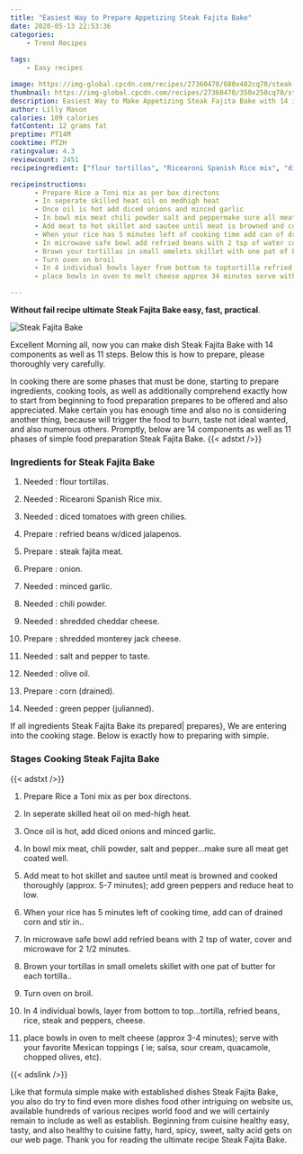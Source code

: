 ```yaml
---
title: "Easiest Way to Prepare Appetizing Steak Fajita Bake"
date: 2020-05-13 22:53:36
categories:
    - Trend Recipes
    
tags:
    - Easy recipes

image: https://img-global.cpcdn.com/recipes/27360470/680x482cq70/steak-fajita-bake-recipe-main-photo.jpg
thumbnail: https://img-global.cpcdn.com/recipes/27360470/350x250cq70/steak-fajita-bake-recipe-main-photo.jpg
description: Easiest Way to Make Appetizing Steak Fajita Bake with 14 ingredients and 11 stages of easy cooking.
author: Lilly Mason
calories: 109 calories
fatContent: 12 grams fat
preptime: PT14M
cooktime: PT2H
ratingvalue: 4.3
reviewcount: 2451
recipeingredient: ["flour tortillas", "Ricearoni Spanish Rice mix", "diced tomatoes with green chilies", "refried beans wdiced jalapenos", "steak fajita meat", "onion", "minced garlic", "chili powder", "shredded cheddar cheese", "shredded monterey jack cheese", "salt and pepper to taste", "olive oil", "corn drained", "green pepper julianned"]

recipeinstructions: 
      - Prepare Rice a Toni mix as per box directons 
      - In seperate skilled heat oil on medhigh heat 
      - Once oil is hot add diced onions and minced garlic 
      - In bowl mix meat chili powder salt and peppermake sure all meat get coated well 
      - Add meat to hot skillet and sautee until meat is browned and cooked thoroughly approx 57 minutes add green peppers and reduce heat to low 
      - When your rice has 5 minutes left of cooking time add can of drained corn and stir in 
      - In microwave safe bowl add refried beans with 2 tsp of water cover and microwave for 2 12 minutes 
      - Brown your tortillas in small omelets skillet with one pat of butter for each tortilla 
      - Turn oven on broil 
      - In 4 individual bowls layer from bottom to toptortilla refried beans rice steak and peppers cheese 
      - place bowls in oven to melt cheese approx 34 minutes serve with your favorite Mexican toppings  ie salsa sour cream quacamole chopped olives etc

---
```




**Without fail recipe ultimate Steak Fajita Bake easy, fast, practical**. 


![Steak Fajita Bake](https://img-global.cpcdn.com/recipes/27360470/680x482cq70/steak-fajita-bake-recipe-main-photo.jpg "Steak Fajita Bake")




Excellent Morning all, now you can make dish Steak Fajita Bake with 14 components as well as 11 steps. Below this is how to prepare, please thoroughly very carefully.

In cooking there are some phases that must be done, starting to prepare ingredients, cooking tools, as well as additionally comprehend exactly how to start from beginning to food preparation prepares to be offered and also appreciated. Make certain you has enough time and also no is considering another thing, because will trigger the food to burn, taste not ideal wanted, and also numerous others. Promptly, below are 14 components as well as 11 phases of simple food preparation Steak Fajita Bake.
{{< adstxt />}}

### Ingredients for Steak Fajita Bake


1. Needed  : flour tortillas.

1. Needed  : Ricearoni Spanish Rice mix.

1. Needed  : diced tomatoes with green chilies.

1. Prepare  : refried beans w/diced jalapenos.

1. Prepare  : steak fajita meat.

1. Prepare  : onion.

1. Needed  : minced garlic.

1. Needed  : chili powder.

1. Needed  : shredded cheddar cheese.

1. Prepare  : shredded monterey jack cheese.

1. Needed  : salt and pepper to taste.

1. Needed  : olive oil.

1. Prepare  : corn (drained).

1. Needed  : green pepper (julianned).



If all ingredients Steak Fajita Bake its prepared| prepares}, We are entering into the cooking stage. Below is exactly how to preparing with simple.

### Stages Cooking Steak Fajita Bake

{{< adstxt />}}


1. Prepare Rice a Toni mix as per box directons.



1. In seperate skilled heat oil on med-high heat.



1. Once oil is hot, add diced onions and minced garlic.



1. In bowl mix meat, chili powder, salt and pepper...make sure all meat get coated well.



1. Add meat to hot skillet and sautee until meat is browned and cooked thoroughly (approx. 5-7 minutes); add green peppers and reduce heat to low.



1. When your rice has 5 minutes left of cooking time, add can of drained corn and stir in..



1. In microwave safe bowl add refried beans with 2 tsp of water, cover and microwave for 2 1/2 minutes.



1. Brown your tortillas in small omelets skillet with one pat of butter for each tortilla..



1. Turn oven on broil.



1. In 4 individual bowls, layer from bottom to top...tortilla, refried beans, rice, steak and peppers, cheese.



1. place bowls in oven to melt cheese (approx 3-4 minutes); serve with your favorite Mexican toppings ( ie; salsa, sour cream, quacamole, chopped olives, etc).





{{< adslink />}}

Like that formula simple make with established dishes Steak Fajita Bake, you also do try to find even more dishes food other intriguing on website us, available hundreds of various recipes world food and we will certainly remain to include as well as establish. Beginning from cuisine healthy easy, tasty, and also healthy to cuisine fatty, hard, spicy, sweet, salty acid gets on our web page. Thank you for reading the ultimate recipe Steak Fajita Bake.

